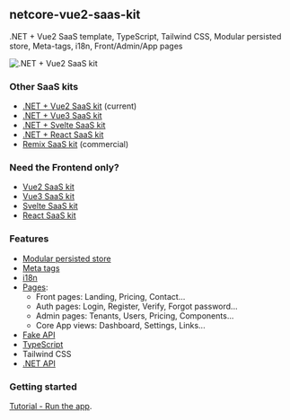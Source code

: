 ## netcore-vue2-saas-kit

.NET + Vue2 SaaS template, TypeScript, Tailwind CSS, Modular persisted store, Meta-tags, i18n, Front/Admin/App pages

![.NET + Vue2 SaaS kit](https://yahooder.sirv.com/saasfrontends/oss/dotnet-vue.png)

### Other SaaS kits

- [.NET + Vue2 SaaS kit](https://github.com/AlexandroMtzG/vue2-saas-kit) (current)
- [.NET + Vue3 SaaS kit](https://github.com/AlexandroMtzG/vue3-saas-kit)
- [.NET + Svelte SaaS kit](https://github.com/AlexandroMtzG/svelte-saas-kit)
- [.NET + React SaaS kit](https://github.com/AlexandroMtzG/react-saas-kit)
- [Remix SaaS kit](https://alexandromg.gumroad.com/l/SaasFrontends-Remix) (commercial)

### Need the Frontend only?

- [Vue2 SaaS kit](https://github.com/AlexandroMtzG/vue2-saas-kit)
- [Vue3 SaaS kit](https://github.com/AlexandroMtzG/vue3-saas-kit)
- [Svelte SaaS kit](https://github.com/AlexandroMtzG/svelte-saas-kit)
- [React SaaS kit](https://github.com/AlexandroMtzG/react-saas-kit)

### Features

- [Modular persisted store](https://saasfrontends.com/docs/store)
- [Meta tags](https://saasfrontends.com/docs/meta-tags)
- [i18n](https://saasfrontends.com/docs/i18n)
- [Pages](https://saasfrontends.com/docs/pages):
  - Front pages: Landing, Pricing, Contact...
  - Auth pages: Login, Register, Verify, Forgot password...
  - Admin pages: Tenants, Users, Pricing, Components...
  - Core App views: Dashboard, Settings, Links...
- [Fake API](https://saasfrontends.com/docs/fake-api)
- [TypeScript](https://saasfrontends.com/docs/typescript)
- Tailwind CSS
- [.NET API](https://saasfrontends.com/docs/net-core)

### Getting started

[Tutorial - Run the app](https://saasfrontends.com/docs/tutorial-run-the-app).
